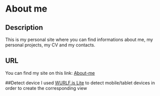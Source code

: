 # About me

## Description
This is my personal site where you can find informations about me, my personal projects, my CV and my contacts.

## URL
You can find my site on this link: [About-me](http://nicomanto.gitlab.io/about-me)

##Detect device
I used [WURLF.js Lite](https://web.wurfl.io/#wurfl-js) to detect mobile/tablet devices in order to create the corresponding view